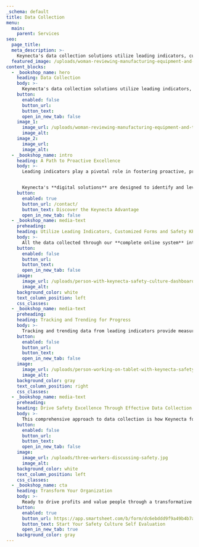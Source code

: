 ```yaml
---
_schema: default
title: Data Collection
menu:
  main:
    parent: Services
seo:
  page_title:
  meta_description: >-
    Keynecta's data collection solutions utilize leading indicators, customized forms and actionable insights to drive progress and achieve Safety KPIs.
  featured_image: /uploads/woman-reviewing-manufacturing-equipment-and-taking-notes-2.jpg
content_blocks:
  - _bookshop_name: hero
    heading: Data Collection
    body: >-
      Keynecta's data collection solutions utilize leading indicators, customized forms and actionable insights to drive progress and achieve Safety KPIs.
    button:
      enabled: false
      button_url: 
      button_text: 
      open_in_new_tab: false
    image_1:
      image_url: /uploads/woman-reviewing-manufacturing-equipment-and-taking-notes-2.jpg
      image_alt:
    image_2:
      image_url:
      image_alt:
  - _bookshop_name: intro
    heading: A Path to Proactive Excellence
    body: >-
      Leading indicators play a pivotal role in fostering proactive, preventive and predictive safety and health measures. They serve as a dynamic tool, instrumental in changing employee behaviors and attaining the goals of your ES&H Program.


      Keynecta's **digital solutions** are designed to identify and leverage leading indicators that propel the effectiveness of your program. Customized forms, accessible to all employees, serve as the conduit for collecting data on diverse topics, including inspections, accident investigations, risk reporting, training activities and other aspects integral to your program's success.
    button:
      enabled: true
      button_url: /contact/
      button_text: Discover the Keynecta Advantage
      open_in_new_tab: false
  - _bookshop_name: media-text
    preheading: 
    heading: Utilize Leading Indicators, Customized Forms and Safety KPIs
    body: >-
      All the data collected through our **complete online system** integrates into your Dashboard for comprehensive reporting. This stored information isn't just static—it fuels follow-ups on activities geared toward continual workplace improvements.
    button:
      enabled: false
      button_url: 
      button_text: 
      open_in_new_tab: false
    image:
      image_url: /uploads/person-with-keynecta-safety-culture-dashboard-on-computer.jpg
      image_alt:
    background_color: white
    text_column_position: left
    css_classes:
  - _bookshop_name: media-text
    preheading: 
    heading: Tracking and Trending for Progress
    body: >-
      Tracking and trending data from leading indicators provide measurable insights, allowing you to monitor activities, identify trends and evaluate behavior changes over time. The data becomes the compass by which we measure progress against our goals, ensuring we continually steer in the right direction.
    button:
      enabled: false
      button_url: 
      button_text: 
      open_in_new_tab: false
    image:
      image_url: /uploads/person-working-on-tablet-with-keynecta-safety-metrics-on-screen.jpg
      image_alt:
    background_color: gray
    text_column_position: right
    css_classes:
  - _bookshop_name: media-text
    preheading: 
    heading: Drive Safety Excellence Through Effective Data Collection
    body: >-
      This comprehensive approach to data collection is how Keynecta fosters behavioral change within organizations, instilling a proactive Safety Culture.
    button:
      enabled: false
      button_url: 
      button_text: 
      open_in_new_tab: false
    image:
      image_url: /uploads/three-workers-discussing-safety.jpg
      image_alt:
    background_color: white
    text_column_position: left
    css_classes:
  - _bookshop_name: cta
    heading: Transform Your Organization
    body: >-
      Ready to drive profits and value people through a transformative Safety Culture? Join Keynecta and redefine your organization's safety journey today.
    button:
      enabled: true
      button_url: https://app.smartsheet.com/b/form/dc6ebddd9f9a49b4b7a87e7d705fa150
      button_text: Start Your Safety Culture Self Evaluation
      open_in_new_tab: true
    background_color: gray
---
```

